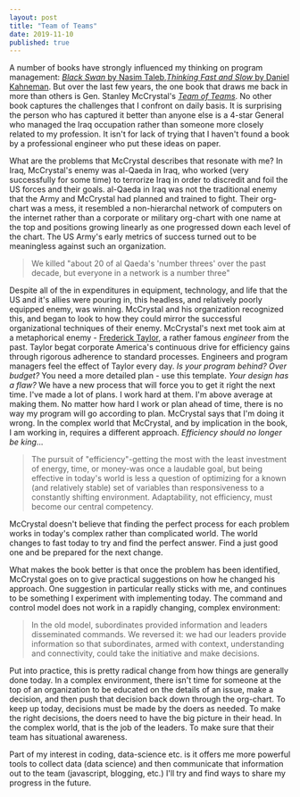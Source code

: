 ```yaml
---
layout: post
title: "Team of Teams"
date: 2019-11-10
published: true
---
```

A number of books have strongly influenced my thinking on program management: [_Black Swan_ by Nasim Taleb](https://read.amazon.com/kp/embed?asin=B00139XTG4&preview=newtab&linkCode=kpe&ref_=cm_sw_r_kb_dp_cp3XDb0PV7JAY),[_Thinking Fast and Slow_ by Daniel Kahneman](https://read.amazon.com/kp/embed?asin=B00555X8OA&preview=newtab&linkCode=kpe&ref_=cm_sw_r_kb_dp_fr3XDb3TJWYHD). But over the last few years, the one book that draws me back in more than others is Gen. Stanley McCrystal's [_Team of Teams_](https://read.amazon.com/kp/embed?asin=B00KWG9OF4&preview=newtab&linkCode=kpe&ref_=cm_sw_r_kb_dp_kukYDb4KMHM7Q). No other book captures the challenges that I confront on daily basis.  It is surprising the person who has captured it better than anyone else is a 4-star General who managed the Iraq occupation rather than someone more closely related to my profession. It isn't for lack of trying that I haven't found a book by a professional engineer who put these ideas on paper.

What are the problems that McCrystal describes that resonate with me?  In Iraq, McCrystal's enemy was  al-Qaeda in Iraq, who worked (very successfully for some time) to terrorize Iraq in order to discredit and foil the US forces and their goals.  al-Qaeda in Iraq was not the traditional enemy that the Army and McCrystal had planned and trained to fight.  Their org-chart was a mess, it resembled a non-hierarchal network of computers on the internet rather than a corporate or military org-chart with one name at the top and positions growing linearly as one progressed down each level of the chart.  The US Army's early metrics of success turned out to be meaningless against such an organization.

> We killed "about 20 of al Qaeda's 'number threes' over the past decade, but everyone in a network is a number three"

Despite all of the in expenditures in equipment, technology, and life that the US and it's allies were pouring in, this headless, and relatively poorly equipped enemy, was winning.  McCrystal and his organization recognized this, and began to look to how they could mirror the successful organizational techniques of their enemy.  McCrystal's next met took aim at a metaphorical enemy - [Frederick Taylor](https://en.wikipedia.org/wiki/Frederick_Winslow_Taylor), a rather famous _engineer_ from the past.  Taylor begat corporate America's continuous drive for efficiency gains through rigorous adherence to standard processes. Engineers and program managers feel the effect of Taylor every day.  _Is your program behind? Over budget?_  You need a more detailed plan - use this template. _Your design has a flaw?_ We have a new process that will force you to get it right the next time. I've made a lot of plans.  I work hard at them.  I'm above average at making them.  No matter how hard I work or plan ahead of time, there is no way my program will go according to plan.  McCrystal says that I'm doing it wrong.  In the complex world that McCrystal, and by implication in the book, I am working in, requires a different approach.  _Efficiency should no longer be king_...

> The pursuit of "efficiency"-getting the most with the least investment of energy, time, or money-was once a laudable goal, but being effective in today's world is less a question of optimizing for a known (and relatively stable) set of variables than responsiveness to a constantly shifting environment.  Adaptability, not efficiency, must become our central competency.

McCrystal doesn't believe that finding the perfect process for each problem works in today's complex rather than complicated world.  The world changes to fast today to try and find the perfect answer.  Find a just good one and be prepared for the next change.

What makes the book better is that once the problem has been identified, McCrystal goes on to give practical suggestions on how he changed his approach.  One suggestion in particular really sticks with me, and continues to be something I experiment with implementing today.  The command and control model does not work in a rapidly changing, complex environment:

> In the old model, subordinates provided information and leaders disseminated commands.  We reversed it: we had our leaders provide information so that subordinates, armed with context, understanding and connectivity, could take the initiative and make decisions.

Put into practice, this is pretty radical change from how things are generally done today.  In a complex environment, there isn't time for someone at the top of an organization to be educated on the details of an issue, make a decision, and then push that decision back down through the org-chart.  To keep up today, decisions must be made by the doers as needed.  To make the right decisions, the doers need to have the big picture in their head.  In the complex world, that is the job of the leaders.  To make sure that their team has situational awareness.

Part of my interest in coding, data-science etc. is it offers me more powerful tools to collect data (data science) and then communicate that information out to the team (javascript, blogging, etc.)  I'll try and find ways to share my progress in the future.

